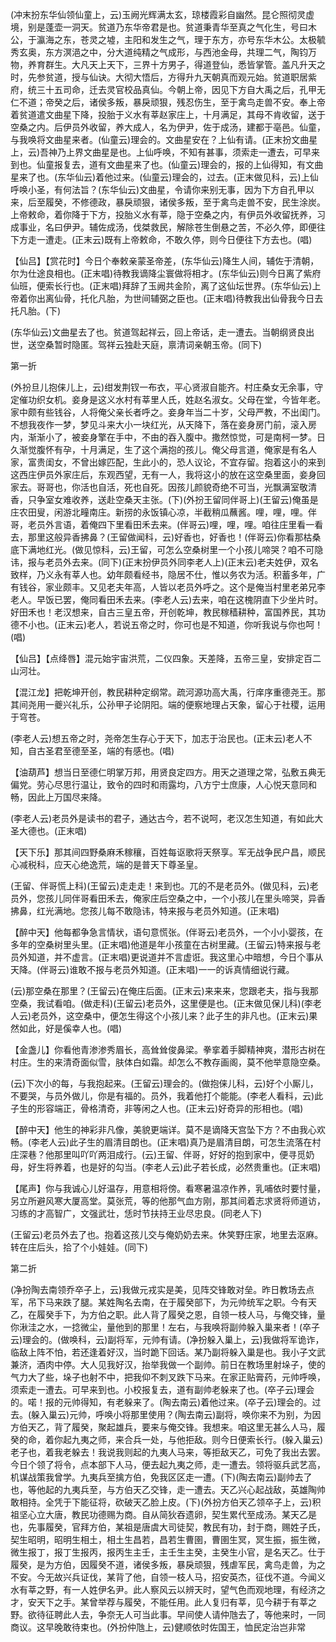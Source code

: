 <!-- { "loadSidebar": true } -->
(冲末扮东华仙领仙童上，云)玉阙光辉满太玄，琼楼霞彩自幽然。昆仑照彻灵虚境，别是蓬壶一洞天。贫道乃东华帝君是也。贫道秉青华至真之气化生，号曰木公，于瀛海之东，苍灵之墟，主阳和发生之气，理于东方，亦号东华木公。太极毓秀玄奥，东方溟浥之中，分大道纯精之气成形，与西池金母，共理二气，陶钧万物，养育群生。大凡天上天下，三界十方男子，得道登仙，悉皆掌管。盖凡升天之时，先参贫道，授与仙诀。大彻大悟后，方得升九天朝真而观元始。贫道职居紫府，统三十五司命，迁去灵官校品真仙。今朝上帝，因见下方自大禹之后，孔甲无仁不道；帝癸之后，诸侯多叛，暴戾顽狠，残忍伤生，至于禽鸟走兽不安。奉上帝着贫道遣文曲星下降，投胎于义水有莘赵家庄上，十月满足，其母不肯收留，送于空桑之内。后伊员外收留，养大成人，名为伊尹，佐于成汤，建都于亳邑。仙童，与我唤将文曲星来者。(仙童云)理会的。文曲星安在？上仙有请。(正末扮文曲星上，云)吾神乃上界文曲星是也。上仙呼唤，不知有甚事，须索走一遭去，可早来到也。仙童报复去，道有文曲星来了也。(仙童云)理会的，报的上仙得知，有文曲星来了也。(东华仙云)着他过来。(仙童云)理会的，过去。(正末做见科，云)上仙呼唤小圣，有何法旨？(东华仙云)文曲星，令请你来别无事，因为下方自孔甲以来，后至履癸，不修德政，暴戾顽狠，诸侯多叛，至于禽鸟走兽不安，民生涂炭。上帝敕命，着你降于下方，投胎义水有莘，隐于空桑之内，有伊员外收留抚养，习成事业，名曰伊尹。辅佐成汤，伐桀救民，解除苍生倒悬之苦，不必久停，即便往下方走一遭走。(正末云)既有上帝敕命，不敢久停，则今日便往下方去也。(唱)

【仙吕】【赏花时】今日个奉敕亲蒙圣帝差，(东华仙云)降生人间，辅佐于清朝，尔为仕途良相也。(正末唱)待教我谪降尘寰做将相才。(东华仙云)则今日离了紫府仙班，便索长行也。(正末唱)拜辞了玉阙共金阶，离了这仙坛世界。(东华仙云)上帝着你出离仙骨，托化凡胎，为世间辅弼之臣也。(正末唱)待教我出仙骨我今日去托凡胎。(下)

(东华仙云)文曲星去了也。贫道驾起祥云，回上帝话，走一遭去。当朝纲贤良出世，送空桑暂时隐匿。驾祥云独赴天庭，禀清词亲朝玉帝。(同下)


第一折

(外扮旦儿抱俫儿上，云)绀发荆钗一布衣，平心贤淑自能齐。村庄桑女无余事，守定催功织女机。妾身是这义水村有莘里人氏，姓赵名淑女。父母在堂，今皆年老。家中颇有些钱谷，人将俺父亲长者呼之。妾身年当二十岁，父母严教，不出闺门。不想我夜作一梦，梦见斗来大小一块红光，从天降下，落在妾身房门前，滚入房内，渐渐小了，被妾身擎在手中，不由的吞入腹中。撒然惊觉，可是南柯一梦。日久渐觉腹怀有孕，十月满足，生了这个满抱的孩儿。俺父母言道，俺家是有名人家，富贵闺女，不曾出嫁匹配，生此小的，恐人议论，不宜存留。抱着这小的来到这西庄伊员外家庄后，东观西望，无有一人，我将这小的放在这空桑里面，妾身回家去。哥哥也，你活也自活，死也自死。因孩儿颜貌奇绝不可当，光飘满室敬清香，只争室女难收养，送赴空桑天主张。(下)(外扮王留同伴哥上)(王留云)俺虽是庄农田叟，闲游北疃南庄。新捞的永饭镇心凉，半截稍瓜蘸酱。哩，哩，哩。伴哥，老员外言语，着俺四下里看田禾去来。(伴哥云)哩，哩，哩。咱往庄里看一看去，那里这般异香拂鼻？(王留做闻科，云)好香也，好香也！(伴哥云)你看那枯桑底下满地红光。(做见惊科，云)王留，可怎么空桑树里一个小孩儿啼哭？咱不可隐讳，报与老员外去来。(同下)(正末扮伊员外同李老人上)(正末云)老夫姓伊，双名致样，乃义永有莘人也。幼年颇看经书，隐居不仕，惟以务农为活。积蓄多年，广有钱谷，家业颇丰。又见老夫年高，人皆以老员外呼之。这个是俺当村里老弟兄李老人。早饭已罢，俺同看田禾去来。(李老人云)去来，咱在这槐阴直下少坐片时。好田禾也！老汉想来，自古三皇五帝，开创乾坤，教民稼穑耕种，富国养民，其功德不小也。(正末云)老人，若说五帝之时，你可也是不知道，你听我说与你也呵！(唱)

【仙吕】【点绛唇】混元始宇宙洪荒，二仪四象。天差降，五帝三皇，安排定百二山河壮。

【混江龙】把乾坤开创，教民耕种定纲常。疏河源功高大禹，行庠序重德尧王。那其间尧用一夔兴礼乐，公孙甲子论阴阳。端的便察地理占天象，留心于社稷，运用于穹苍。

(李老人云)想五帝之时，尧帝怎生存心于天下，加志于治民也。(正末云)老人不知，自古圣君至德至圣，端的有感也。(唱)

【油葫芦】想当日至德仁明掌万邦，用贤良定四方。用天之道理之常，弘敷五典无偏党。劳心尽思行温让，致令的四时和雨露均，八方宁士庶康，人心悦天意同和畅，因此上万国尽来降。

(李老人云)老员外是读书的君子，通达古今，若不说呵，老汉怎生知道，有如此大圣大德也。(正末唱)

【天下乐】那其间四野桑麻禾稼穰，百姓每讴歌将天祭享。军无战争民户昌，顺民心减税科，应天心绝逸荒，端的是普天下尊圣皇。

(王留、伴哥慌上科)(王留云)走走走！来到也。兀的不是老员外。(做见科，云)老员外，您孩儿同伴哥看田禾去，俺家庄后空桑之中，一个小孩儿在里头啼哭，异香拂鼻，红光满地。您孩儿每不敢隐讳，特来报与老员外知道。(正末唱)

【醉中天】他每都争急言情状，语句意慌张。(伴哥云)老员外，一个小小婴孩，在多年的空桑树里头里。(正末唱)他道是年小孩童在古树里藏。(王留云)特来报与老员外知道，并不虚言。(正末唱)更说道并不言虚诳。我这里心中暗想，今日个事从天降。(伴哥云)谁敢不报与老员外知道。(正末唱)一一的诉真情细说行藏。

(云)那空桑在那里？(王留云)在俺庄后面。(正末云)来来来，您跟老夫，指与我那空桑，我试看咱。(做走科)(王留云)老员外，这里便是也。(正末做见保儿科)(李老人云)老员外，这空桑中，便怎生得这个小孩儿来？此子生的非凡也。(正末云)果然如此，好是傒幸人也。(唱)

【金盏儿】你看他青渗渗秀眉长，高耸耸俊鼻梁。拳挛着手脚精神爽，潜形古树在村庄。生的来清奇面似雪，肤体白如霜。却怎么不教存画阁，莫不他举意隐空桑。

(云)下次小的每，与我抱起来。(王留云)理会的。(做抱俫儿科，云)好个小厮儿，不要哭，与员外做儿，你是有福的。员外，我着他打个能能。(李老人看科，云)此子生的形容端正，骨格清奇，非等闲之人也。(正末云)好奇异的形相也。(唱)

【醉中天】他生的神彩非凡像，美貌更端详。莫不是谪降天宫坠下方？不由我心欢畅。(李老人云)此子生的眉清目朗也。(正末唱)真乃是眉清目朗，可怎生流落在村庄深巷？他那里叫吖吖两泪成行。(云)王留、伴哥，好好的抱到家中，便寻觅奶母，好生将养着，也是好的勾当。(李老人云)此子若长成，必然贵重也。(正末唱)

【尾声】你与我诚心儿好温存，用意相将傍。看寒暑温凉作养，乳哺依时要忖量，另立所避风寒大厦高堂。莫张荒，等的他那气血方刚，那其间着志求贤将师道访，习练的才高智广，文强武壮，恁时节扶持王业尽忠良。(同老人下)

(王留云)老员外去了也。抱着这孩儿交与俺奶奶去来。休笑野庄家，地里去沤麻。转在庄后头，拾了个小娃娃。(同下)


第二折

(净扮陶去南领乔卒子上，云)我做元戎实是美，见阵交锋敢对垒。昨日教场去点军，吊下马来跌了腿。某姓陶名去南，在于履癸部下，为元帅统军之职。今有天乙，在履癸手下，为方伯之职。此人背了履癸之恩，自领一枝人马，与俺交锋，量你湫洼之水，一捻微尘，量他到的那里！左右，与我唤将副帅躲入巢来者！(卒子云)理会的。(做唤科，云)副将军，元帅有请。(净扮躲入巢上，云)我做将军诡诈，临敌上阵不怕，若还逢着好汉，当时跪下回话。某乃副将躲入巢是也。我小子文武兼济，酒肉中停。大人见我好汉，抬举我做一个副帅。前日在教场里射垛子，使的气力大了些，垛子也射不中，把我仰不刺叉跌下马来。在家正贴膏药，元帅呼唤，须索走一遭去。可早来到也。小校报复去，道有副帅老躲来了也。(卒子云)理会的。喏！报的元帅得知，有老躲来了。(陶去南云)着他过来。(卒子云)理会的。过去。(躲入巢云)元帅，呼唤小将那里使用？(陶去南云)副将，唤你来不为别，为因方伯天乙，背了履癸，聚起雄兵，要来与俺交锋。我想来。咱这里无甚么人马，履癸的命，着你起九夷之师，来合兵一处，与他拒敌。则今日便索长行。(躲入巢云)老子也，着我老躲去！我说我则起的九夷人马来，等拒敌天乙，可免了我出去罢。今日个领了将令，点本部下人马，便去起九夷之师，走一遭去。领将驱兵武艺高，机谋战策我曾学。九夷兵至擒方伯，免我区区走一遭。(下)(陶去南云)副帅去了也，等他起的九夷兵至，与方伯天乙交锋，走一遭去。天乙兴心起战敌，英雄陶帅敢相持。全凭于下能征将，砍破天乙脸上皮。(下)(外扮方伯天乙领卒子上，云)积祖坚心立大唐，教民功德赐为商。自从简狄吞遗卵，契生累代至成汤。某天乙是也，先事履癸，官拜方伯，某祖是唐虞大司徒契，教民有功，封于商，赐姓子氏，契生昭明，昭明生相土，相土生昌若，昌若生曹圉，曹圉生冥，冥生振，振生微，微生报丁，报丁生报丙，报丙生主壬，主壬生主癸，主癸生小官，是名天乙。仕于履癸，是为方伯，因履癸不道，诸侯多叛，暴戾顽狠，残虐军民，禽鸟走兽，为之不安。今无故兴兵证伐，某背了他，自领一枝人马，招安英杰，征伐不道。今闻义水有莘之野，有一人姓伊名尹。此人察风云以辨天时，望气色而观地理，有经济之才，安天下之手。某曾举荐与履癸，不能任用。此人复归有莘，见今耕于有莘之野。欲待征聘此人去，争奈无人可当此事。早间使人请仲虺去了，等他来时，一同商议。这早晚敢待束也。(外扮仲虺上，云)健顺依时佐国王，恤民定治岂非常
